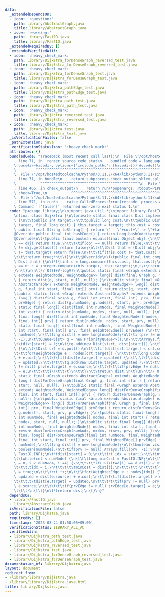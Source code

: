 ```yaml
---
data:
  _extendedDependsOn:
  - icon: ':question:'
    path: library/AbstractGraph.java
    title: library/AbstractGraph.java
  - icon: ':warning:'
    path: library/FastIO.java
    title: library/FastIO.java
  _extendedRequiredBy: []
  _extendedVerifiedWith:
  - icon: ':heavy_check_mark:'
    path: library/Dijkstra_forDenseGraph_reversed_test.java
    title: library/Dijkstra_forDenseGraph_reversed_test.java
  - icon: ':heavy_check_mark:'
    path: library/Dijkstra_forDenseGraph_test.java
    title: library/Dijkstra_forDenseGraph_test.java
  - icon: ':heavy_check_mark:'
    path: library/Dijkstra_pathEdge_test.java
    title: library/Dijkstra_pathEdge_test.java
  - icon: ':heavy_check_mark:'
    path: library/Dijkstra_path_test.java
    title: library/Dijkstra_path_test.java
  - icon: ':heavy_check_mark:'
    path: library/Dijkstra_reversed_test.java
    title: library/Dijkstra_reversed_test.java
  - icon: ':heavy_check_mark:'
    path: library/Dijkstra_test.java
    title: library/Dijkstra_test.java
  _isVerificationFailed: false
  _pathExtension: java
  _verificationStatusIcon: ':heavy_check_mark:'
  attributes: {}
  bundledCode: "Traceback (most recent call last):\n  File \"/opt/hostedtoolcache/Python/3.11.2/x64/lib/python3.11/site-packages/onlinejudge_verify/documentation/build.py\"\
    , line 71, in _render_source_code_stat\n    bundled_code = language.bundle(stat.path,\
    \ basedir=basedir, options={'include_paths': [basedir]}).decode()\n          \
    \         ^^^^^^^^^^^^^^^^^^^^^^^^^^^^^^^^^^^^^^^^^^^^^^^^^^^^^^^^^^^^^^^^^^^^^^^^^^^^^^^^^\n\
    \  File \"/opt/hostedtoolcache/Python/3.11.2/x64/lib/python3.11/site-packages/onlinejudge_verify/languages/user_defined.py\"\
    , line 71, in bundle\n    return subprocess.check_output(shlex.split(command))\n\
    \           ^^^^^^^^^^^^^^^^^^^^^^^^^^^^^^^^^^^^^^^^^^^^^\n  File \"/opt/hostedtoolcache/Python/3.11.2/x64/lib/python3.11/subprocess.py\"\
    , line 466, in check_output\n    return run(*popenargs, stdout=PIPE, timeout=timeout,\
    \ check=True,\n           ^^^^^^^^^^^^^^^^^^^^^^^^^^^^^^^^^^^^^^^^^^^^^^^^^^^^^^^^^\n\
    \  File \"/opt/hostedtoolcache/Python/3.11.2/x64/lib/python3.11/subprocess.py\"\
    , line 571, in run\n    raise CalledProcessError(retcode, process.args,\nsubprocess.CalledProcessError:\
    \ Command '['false']' returned non-zero exit status 1.\n"
  code: "package library;\n\nimport java.util.*;\nimport library.FastIO;\nimport library.AbstractGraph;\n\
    \nfinal class Dijkstra {\n\tprivate static final class Dist implements Comparable<Dist>\
    \ {\n\t\tpublic int target;\n\t\tpublic long cost;\n\t\tpublic Dist(final int\
    \ target, final long cost) { this.target = target; this.cost = cost; }\n\t\t@Override\
    \ public final String toString() { return \" - \"+cost+\" -> \"+target; }\n\t\t\
    @Override public final int hashCode() { return Long.hashCode(target); }\n\t\t\
    @Override\n\t\tpublic final boolean equals(final Object obj) {\n\t\t\tif(this\
    \ == obj) return true;\n\t\t\tif(obj == null) return false;\n\t\t\tif(this.getClass()\
    \ != obj.getClass()) return false;\n\t\t\tDist that = (Dist) obj;\n\t\t\tif(this.target\
    \ != that.target) return false;\n\t\t\tif(this.cost != that.cost) return false;\n\
    \t\t\treturn true;\n\t\t}\n\t\t@Override\n\t\tpublic final int compareTo(final\
    \ Dist that) {\n\t\t\tint c = Long.compare(this.cost, that.cost);\n\t\t\tif(c\
    \ == 0) c = Integer.compare(this.target, that.target);\n\t\t\treturn c;\n\t\t\
    }\n\t}\n\n\t// O((E+V)logV)\n\tpublic static final <Graph extends AbstractGraph<?\
    \ extends WeightedNode, WeightedEdge>> long[] dist(final Graph g, final int start)\
    \ { return dist(g, start, null, null); }\n\tpublic static final <Graph extends\
    \ AbstractGraph<? extends WeightedNode, WeightedEdge>> long[] dist(final Graph\
    \ g, final int start, final int[] prv) { return dist(g, start, prv, null); }\n\
    \tpublic static final <Graph extends AbstractGraph<? extends WeightedNode, WeightedEdge>>\
    \ long[] dist(final Graph g, final int start, final int[] prv, final WeightedEdge[]\
    \ prvEdge) { return dist(g.numNode, g.nodes(), start, prv, prvEdge); }\n\tpublic\
    \ static final long[] dist(final int numNode, final WeightedNode[] nodes, final\
    \ int start) { return dist(numNode, nodes, start, null, null); }\n\tpublic static\
    \ final long[] dist(final int numNode, final WeightedNode[] nodes, final int start,\
    \ final int[] prv) { return dist(numNode, nodes, start, prv, null); }\n\tpublic\
    \ static final long[] dist(final int numNode, final WeightedNode[] nodes, final\
    \ int start, final int[] prv, final WeightedEdge[] prvEdge) {\n\t\tFastIO.rangeCheck(start,\
    \ numNode);\n\t\tlong dist[] = new long[numNode];\n\t\tif(prv != null) Arrays.fill(prv,\
    \ -1);\n\t\tQueue<Dist> q = new PriorityQueue<>();\n\n\t\tArrays.fill(dist, FastIO.INF);\n\
    \t\tdist[start] = 0;\n\t\tq.add(new Dist(start, dist[start]));\n\t\twhile(!q.isEmpty())\
    \ {\n\t\t\tDist crt = q.poll();\n\t\t\tif(dist[crt.target] < crt.cost) continue;\n\
    \t\t\tfor(WeightedEdge e : nodes[crt.target]) {\n\t\t\t\tlong updated = dist[e.source]\
    \ + e.cost;\n\t\t\t\tif(dist[e.target] > updated) {\n\t\t\t\t\tdist[e.target]\
    \ = updated;\n\t\t\t\t\tq.add(new Dist(e.target, updated));\n\t\t\t\t\tif(prv\
    \ != null) prv[e.target] = e.source;\n\t\t\t\t\tif(prvEdge != null) prvEdge[e.target]\
    \ = e;\n\t\t\t\t}\n\t\t\t}\n\t\t}\n\t\treturn dist;\n\t}\n\n\t// O(V^2)\n\tpublic\
    \ static final <Graph extends AbstractGraph<? extends WeightedNode, WeightedEdge>>\
    \ long[] distForDenseGraph(final Graph g, final int start) { return distForDenseGraph(g,\
    \ start, null, null); }\n\tpublic static final <Graph extends AbstractGraph<?\
    \ extends WeightedNode, WeightedEdge>> long[] distForDenseGraph(final Graph g,\
    \ final int start, final int[] prv) { return distForDenseGraph(g, start, prv,\
    \ null); }\n\tpublic static final <Graph extends AbstractGraph<? extends WeightedNode,\
    \ WeightedEdge>> long[] distForDenseGraph(final Graph g, final int start, final\
    \ int[] prv, final WeightedEdge[] prvEdge) { return distForDenseGraph(g.numNode,\
    \ g.nodes(), start, prv, prvEdge); }\n\tpublic static final long[] distForDenseGraph(final\
    \ int numNode, final WeightedNode[] nodes, final int start) { return distForDenseGraph(numNode,\
    \ nodes, start, null, null); }\n\tpublic static final long[] distForDenseGraph(final\
    \ int numNode, final WeightedNode[] nodes, final int start, final int[] prv) {\
    \ return distForDenseGraph(numNode, nodes, start, prv, null); }\n\tpublic static\
    \ final long[] distForDenseGraph(final int numNode, final WeightedNode[] nodes,\
    \ final int start, final int[] prv, final WeightedEdge[] prvEdge) {\n\t\tFastIO.rangeCheck(start,\
    \ numNode);\n\t\tlong dist[] = new long[numNode];\n\t\tboolean visited[] = new\
    \ boolean[numNode];\n\t\tif(prv != null) Arrays.fill(prv, -1);\n\n\t\tArrays.fill(dist,\
    \ FastIO.INF);\n\t\tdist[start] = 0;\n\t\tint idx = start;\n\t\tint cnt = 0;\n\
    \t\twhile(cnt < numNode) {\n\t\t\tlong minCost = FastIO.INF;\n\t\t\tfor(int i\
    \ = 0; i < numNode; i ++) {\n\t\t\t\tif(!visited[i] && dist[i] < minCost) {\n\t\
    \t\t\t\tidx = i;\n\t\t\t\t\tminCost = dist[i];\n\t\t\t\t}\n\t\t\t}\n\t\t\tvisited[idx]\
    \ = true;\n\t\t\tcnt ++;\n\t\t\tfor(WeightedEdge e : nodes[idx]) {\n\t\t\t\tlong\
    \ updated = dist[e.source] + e.cost;\n\t\t\t\tif(dist[e.target] > updated) {\n\
    \t\t\t\t\tdist[e.target] = updated;\n\t\t\t\t\tif(prv != null) prv[e.target] =\
    \ e.source;\n\t\t\t\t\tif(prvEdge != null) prvEdge[e.target] = e;\n\t\t\t\t}\n\
    \t\t\t}\n\t\t}\n\t\treturn dist;\n\t}\n}"
  dependsOn:
  - library/FastIO.java
  - library/AbstractGraph.java
  isVerificationFile: false
  path: library/Dijkstra.java
  requiredBy: []
  timestamp: '2023-03-24 01:50:05+09:00'
  verificationStatus: LIBRARY_ALL_AC
  verifiedWith:
  - library/Dijkstra_path_test.java
  - library/Dijkstra_pathEdge_test.java
  - library/Dijkstra_reversed_test.java
  - library/Dijkstra_test.java
  - library/Dijkstra_forDenseGraph_reversed_test.java
  - library/Dijkstra_forDenseGraph_test.java
documentation_of: library/Dijkstra.java
layout: document
redirect_from:
- /library/library/Dijkstra.java
- /library/library/Dijkstra.java.html
title: library/Dijkstra.java
---
```

